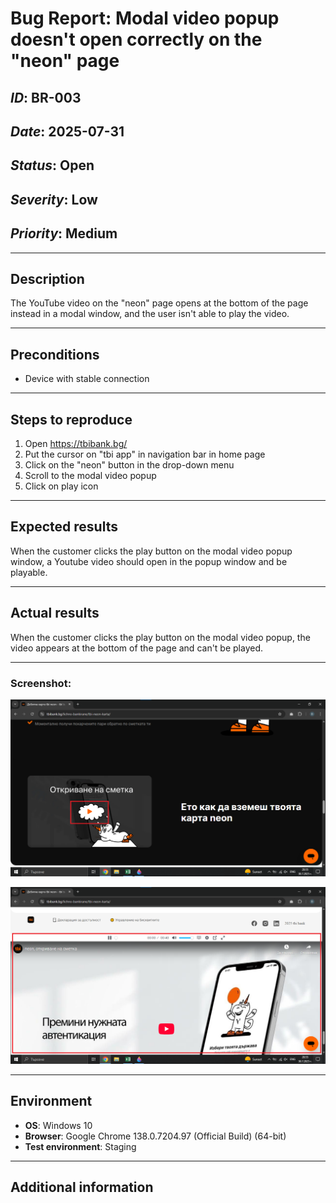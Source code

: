# Bug Report: Modal video popup doesn't open correctly on the "neon" page
## *ID*: BR-003  
## *Date*: 2025-07-31  
## *Status*: Open  
## *Severity*: Low
## *Priority*: Medium 

---

## Description


The YouTube video on the "neon" page opens at the bottom of the page instead in a modal window, and the user isn't able to play the video.

---

## Preconditions

- Device with stable connection

---

## Steps to reproduce

1. Open https://tbibank.bg/ 
2. Put the cursor on "tbi app" in navigation bar in home page
3. Click on the "neon" button in the drop-down menu
4. Scroll to the modal video popup 
5. Click on play icon


---

## Expected results

When the customer clicks the play button on the modal video popup window, a Youtube video should open in the popup window and be playable.


---

## Actual results

When the customer clicks the play button on the modal video popup, the video appears at the bottom of the page and can't be played.

---

### Screenshot:

![Screenshot of the bug](screenshots/modalproblem1.png)


![Screenshot of the bug](screenshots/modalproblem2.png)


---


## Environment

* **OS**: Windows 10  
* **Browser**: Google Chrome 138.0.7204.97 (Official Build) (64-bit)
* **Test environment**: Staging

---

## Additional information

